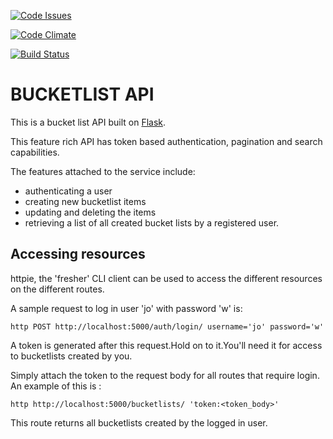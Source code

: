 [![Code Issues](https://www.quantifiedcode.com/api/v1/project/e0557b55469e43bbada740de6704a1fc/badge.svg)](https://www.quantifiedcode.com/app/project/e0557b55469e43bbada740de6704a1fc)

[Code Climate]:https://codeclimate.com/github/andela-jngatia/Bucket-List-Api
[![Code Climate](https://codeclimate.com/github/andela-jngatia/Bucket-List-Api/badges/gpa.svg)](https://codeclimate.com/github/andela-jngatia/Bucket-List-Api)

[![Build Status](https://travis-ci.org/andela-jngatia/Bucket-List-Api.svg?branch=develop)](https://travis-ci.org/andela-jngatia/Bucket-List-Api)

# BUCKETLIST API
This is a bucket list API built on [Flask](http://flask.pocoo.org/).

This feature rich API has token based authentication, pagination and search capabilities.


The features attached to the service include: 
* authenticating a user
* creating new bucketlist items
* updating and deleting the items 
* retrieving a list of all created bucket lists by a registered user.

## Accessing resources 
httpie, the 'fresher' CLI client can be used to access the different resources on the different routes.

A sample request to log in user 'jo' with password 'w' is:

```http POST http://localhost:5000/auth/login/ username='jo' password='w'```

A token is generated after this request.Hold on to it.You'll need it for access to bucketlists created by you.

Simply attach the token to the request body for all routes that require login.
An example of this is :

```http http://localhost:5000/bucketlists/ 'token:<token_body>' ```

This route returns all bucketlists created by the logged in user.